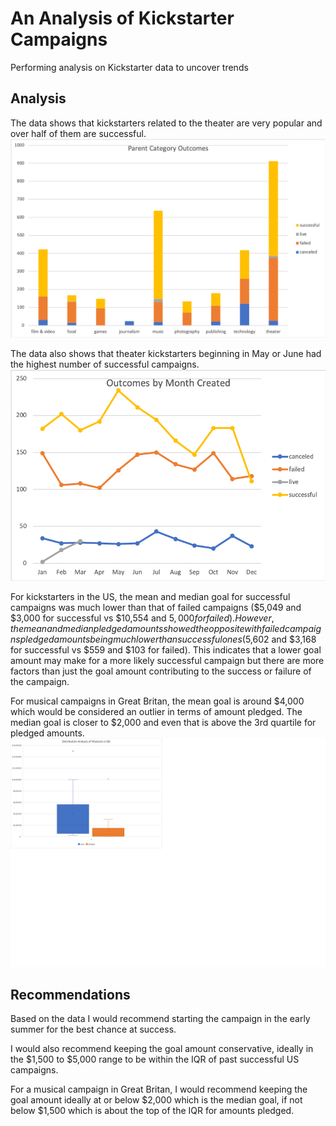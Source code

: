 # An Analysis of Kickstarter Campaigns
Performing analysis on Kickstarter data to uncover trends

## Analysis
The data shows that kickstarters related to the theater are very popular and over half of them are successful.
![Parent Category Outcomes](ParentCategoryOutcomes.png)

The data also shows that theater kickstarters beginning in May or June had the highest number of successful campaigns.
![Outcomes for Theater Campaigns by Month](OutcomesByMonth.png)

For kickstarters in the US, the mean and median goal for successful campaigns was much lower than that of failed campaigns ($5,049 and $3,000 for successful vs $10,554 and $5,000 for failed). However, the mean and median pledged amounts showed the opposite with failed campaigns pledged amounts being much lower than successful ones ($5,602 and $3,168 for successful vs $559 and $103 for failed). This indicates that a lower goal amount may make for a more likely successful campaign but there are more factors than just the goal amount contributing to the success or failure of the campaign.

For musical campaigns in Great Britan, the mean goal is around $4,000 which would be considered an outlier in terms of amount pledged. The median goal is closer to $2,000 and even that is above the 3rd quartile for pledged amounts.
![Analysis of Musicals in GB](DistrubtionAnalysisOfMusicalsInGB.png)

## Recommendations
Based on the data I would recommend starting the campaign in the early summer for the best chance at success. 

I would also recommend keeping the goal amount conservative, ideally in the $1,500 to $5,000 range to be within the IQR of past successful US campaigns.

For a musical campaign in Great Britan, I would recommend keeping the goal amount ideally at or below $2,000 which is the median goal, if not below $1,500 which is about the top of the IQR for amounts pledged. 

